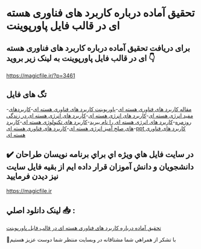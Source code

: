 # تحقیق آماده درباره کاربرد های فناوری هسته ای در قالب فایل پاورپوینت

## برای دریافت تحقیق آماده درباره کاربرد های فناوری هسته ای در قالب فایل پاورپوینت به لینک زیر بروید 👇

https://magicfile.ir/?p=3461

## تگ های فایل

-[مقاله کاربرد های فناوری هسته ای](https://magicfile.ir/product/%d8%aa%d8%ad%d9%82%db%8c%d9%82-%da%a9%d8%a7%d8%b1%d8%a8%d8%b1%d8%af-%d9%87%d8%a7%db%8c-%d9%81%d9%86%d8%a7%d9%88%d8%b1%db%8c-%d9%87%d8%b3%d8%aa%d9%87-%d8%a7%db%8c-%d9%be%d8%a7%d9%88%d8%b1%d9%be%d9%88%db%8c%d9%86%d8%aa/)-[پاورپوینت کاربرد های فناوری هسته ای](https://magicfile.ir/product/%d8%aa%d8%ad%d9%82%db%8c%d9%82-%da%a9%d8%a7%d8%b1%d8%a8%d8%b1%d8%af-%d9%87%d8%a7%db%8c-%d9%81%d9%86%d8%a7%d9%88%d8%b1%db%8c-%d9%87%d8%b3%d8%aa%d9%87-%d8%a7%db%8c-%d9%be%d8%a7%d9%88%d8%b1%d9%be%d9%88%db%8c%d9%86%d8%aa/)-[کاربردهای مفید انرژی هسته ای](https://magicfile.ir/product/%d8%aa%d8%ad%d9%82%db%8c%d9%82-%da%a9%d8%a7%d8%b1%d8%a8%d8%b1%d8%af-%d9%87%d8%a7%db%8c-%d9%81%d9%86%d8%a7%d9%88%d8%b1%db%8c-%d9%87%d8%b3%d8%aa%d9%87-%d8%a7%db%8c-%d9%be%d8%a7%d9%88%d8%b1%d9%be%d9%88%db%8c%d9%86%d8%aa/)-[کاربرد های انرژی هسته ای](https://magicfile.ir/product/%d8%aa%d8%ad%d9%82%db%8c%d9%82-%da%a9%d8%a7%d8%b1%d8%a8%d8%b1%d8%af-%d9%87%d8%a7%db%8c-%d9%81%d9%86%d8%a7%d9%88%d8%b1%db%8c-%d9%87%d8%b3%d8%aa%d9%87-%d8%a7%db%8c-%d9%be%d8%a7%d9%88%d8%b1%d9%be%d9%88%db%8c%d9%86%d8%aa/)-[کاربرد های انرژی هسته ای در زندگی روزمره](https://magicfile.ir/product/%d8%aa%d8%ad%d9%82%db%8c%d9%82-%da%a9%d8%a7%d8%b1%d8%a8%d8%b1%d8%af-%d9%87%d8%a7%db%8c-%d9%81%d9%86%d8%a7%d9%88%d8%b1%db%8c-%d9%87%d8%b3%d8%aa%d9%87-%d8%a7%db%8c-%d9%be%d8%a7%d9%88%d8%b1%d9%be%d9%88%db%8c%d9%86%d8%aa/)-[کاربرد های انرژی هسته ای را نام ببرید](https://magicfile.ir/product/%d8%aa%d8%ad%d9%82%db%8c%d9%82-%da%a9%d8%a7%d8%b1%d8%a8%d8%b1%d8%af-%d9%87%d8%a7%db%8c-%d9%81%d9%86%d8%a7%d9%88%d8%b1%db%8c-%d9%87%d8%b3%d8%aa%d9%87-%d8%a7%db%8c-%d9%be%d8%a7%d9%88%d8%b1%d9%be%d9%88%db%8c%d9%86%d8%aa/)-[کاربرد های تکنولوژی هسته ای](https://magicfile.ir/product/%d8%aa%d8%ad%d9%82%db%8c%d9%82-%da%a9%d8%a7%d8%b1%d8%a8%d8%b1%d8%af-%d9%87%d8%a7%db%8c-%d9%81%d9%86%d8%a7%d9%88%d8%b1%db%8c-%d9%87%d8%b3%d8%aa%d9%87-%d8%a7%db%8c-%d9%be%d8%a7%d9%88%d8%b1%d9%be%d9%88%db%8c%d9%86%d8%aa/)-[کاربرد های صلح آمیز انرژی هسته ای](https://magicfile.ir/product/%d8%aa%d8%ad%d9%82%db%8c%d9%82-%da%a9%d8%a7%d8%b1%d8%a8%d8%b1%d8%af-%d9%87%d8%a7%db%8c-%d9%81%d9%86%d8%a7%d9%88%d8%b1%db%8c-%d9%87%d8%b3%d8%aa%d9%87-%d8%a7%db%8c-%d9%be%d8%a7%d9%88%d8%b1%d9%be%d9%88%db%8c%d9%86%d8%aa/)-[کاربرد های فناوری هسته ای](https://magicfile.ir/product/%d8%aa%d8%ad%d9%82%db%8c%d9%82-%da%a9%d8%a7%d8%b1%d8%a8%d8%b1%d8%af-%d9%87%d8%a7%db%8c-%d9%81%d9%86%d8%a7%d9%88%d8%b1%db%8c-%d9%87%d8%b3%d8%aa%d9%87-%d8%a7%db%8c-%d9%be%d8%a7%d9%88%d8%b1%d9%be%d9%88%db%8c%d9%86%d8%aa/)-[ppt کاربرد های فناوری هسته ای](https://magicfile.ir/product/%d8%aa%d8%ad%d9%82%db%8c%d9%82-%da%a9%d8%a7%d8%b1%d8%a8%d8%b1%d8%af-%d9%87%d8%a7%db%8c-%d9%81%d9%86%d8%a7%d9%88%d8%b1%db%8c-%d9%87%d8%b3%d8%aa%d9%87-%d8%a7%db%8c-%d9%be%d8%a7%d9%88%d8%b1%d9%be%d9%88%db%8c%d9%86%d8%aa/)

## ✔️ در سايت فايل هاي ويژه اي براي برنامه نويسان طراحان دانشجويان و دانش آموزان قرار داده ايم از بقيه فايل سايت نيز ديدن فرماييد

https://magicfile.ir


## لينک دانلود اصلي 📥 :

[تحقیق آماده درباره کاربرد های فناوری هسته ای در قالب فایل پاورپوینت](https://magicfile.ir/product/%d8%aa%d8%ad%d9%82%db%8c%d9%82-%da%a9%d8%a7%d8%b1%d8%a8%d8%b1%d8%af-%d9%87%d8%a7%db%8c-%d9%81%d9%86%d8%a7%d9%88%d8%b1%db%8c-%d9%87%d8%b3%d8%aa%d9%87-%d8%a7%db%8c-%d9%be%d8%a7%d9%88%d8%b1%d9%be%d9%88%db%8c%d9%86%d8%aa/) 


🙏با تشکر از همراهي شما مشتاقانه در وبسایت منتظر شما دوست عزیز هستیم

